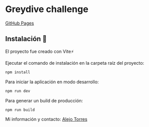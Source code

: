 # Greydive challenge

[GitHub Pages](https://alejotorres90.github.io/greydive-challenge)

## Instalación 🚀

El proyecto fue creado con Vite⚡

Ejecutar el comando de instalación en la carpeta raíz del proyecto:
```sh
npm install
```

Para iniciar la aplicación en modo desarrollo:
```sh
npm run dev
```

Para generar un build de producción:
```sh
npm run build
```

Mi información y contacto: [Alejo Torres](https://drive.google.com/file/d/1s2YDW8EnrG80IFTT_ATqS-xVafb9StG7/view?usp=sharing)